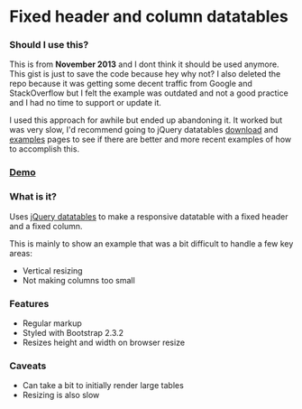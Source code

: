 # Fixed header and column datatables

### Should I use this?

This is from **November 2013** and I dont think it should be used anymore. This gist
is just to save the code because hey why not? I also deleted the repo because it
was getting some decent traffic from Google and StackOverflow but I felt the example
was outdated and not a good practice and I had no time to support or update it.

I used this approach for awhile but ended up abandoning it.
It worked but was very slow, I'd recommend going to jQuery datatables
[download](http://www.datatables.net/download/index) and [examples](http://www.datatables.net/examples/index)
pages to see if there are better and more recent examples of how to accomplish this.

### [Demo](https://cdn.rawgit.com/lukekarrys/0b1f5121549995127585/raw/f425800b8c4ea0585850bbc054cfbca1e5fb3ec4/z.html)

### What is it?

Uses [jQuery datatables](https://datatables.net/) to make a responsive datatable with a fixed header and a fixed column.

This is mainly to show an example that was a bit difficult to handle a few key areas:
- Vertical resizing
- Not making columns too small

### Features
- Regular markup
- Styled with Bootstrap 2.3.2
- Resizes height and width on browser resize

### Caveats
- Can take a bit to initially render large tables
- Resizing is also slow